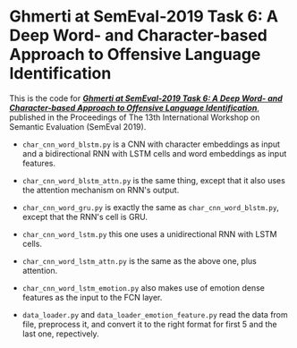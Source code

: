 # Ghmerti at SemEval-2019 Task 6: A Deep Word- and Character-based Approach to Offensive Language Identification

This is the code for [***Ghmerti at SemEval-2019 Task 6: A Deep Word- and Character-based Approach to Offensive Language Identification***](https://www.aclweb.org/anthology/S19-2110/), published in the Proceedings of The 13th International Workshop on Semantic Evaluation (SemEval 2019).

- ```char_cnn_word_blstm.py``` is a CNN with character embeddings as input and a bidirectional RNN with LSTM cells and word embeddings as input features.

- ```char_cnn_word_blstm_attn.py``` is the same thing, except that it also uses the attention mechanism on RNN's output.

- ```char_cnn_word_gru.py``` is exactly the same as ```char_cnn_word_blstm.py```, except that the RNN's cell is GRU.

- ```char_cnn_word_lstm.py``` this one uses a unidirectional RNN with LSTM cells.

- ```char_cnn_word_lstm_attn.py``` is the same as the above one, plus attention.

- ```char_cnn_word_lstm_emotion.py``` also makes use of emotion dense features as the input to the FCN layer.

- ```data_loader.py``` and ```data_loader_emotion_feature.py``` read the data from file, preprocess it, and convert it to the right format for first 5 and the last one, repectively.
